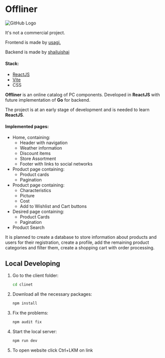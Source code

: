 # Offliner
![GitHub Logo](https://github.com/user-attachments/assets/2bae7676-c569-4927-bd99-73fd94db514c)

It's not a commercial project.

Frontend is made by [usagi.](https://github.com/usagi-dead)

Backend is made by [shailuishai](https://github.com/shailuishai)

#### Stack:

- [ReactJS](https://react.dev/)
- [Vite](https://vitejs.dev/)
- CSS

**Offliner** is an online catalog of PC components. Developed in **ReactJS** with future implementation of **Go** for backend. 

The project is at an early stage of development and is needed to learn **ReactJS**. 

#### Implemented pages:
- Home, containing:
  - Header with navigation
  - Weather information
  - Discount items
  - Store Assortment 
  - Footer with links to social networks
- Product page containing:
  - Product cards
  - Pagination
- Product page containing:
  - Characteristics
  - Picture 
  - Cost
  - Add to Wishlist and Cart buttons
- Desired page containing:
  - Product Cards
  - Pagination
- Product Search

It is planned to create a database to store information about products and users for their registration, create a profile, add the remaining product categories and filter them, create a shopping cart with order processing.

## Local Developing

1. Go to the client folder:
   ```bash
   cd clinet
   ```
   
2. Download all the necessary packages:
   ```bash
   npm install
   ```
   
3. Fix the problems:
   ```bash
   npm audit fix
   ```
   
4. Start the local server:
   ```bash
   npm run dev
   ```

5. To open website click Ctrl+LKM on link

